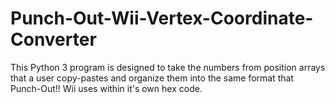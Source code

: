 # Punch-Out-Wii-Vertex-Coordinate-Converter
This Python 3 program is designed to take the numbers from position arrays that a user copy-pastes and organize them into the same format that Punch-Out!! Wii uses within it's own hex code.
